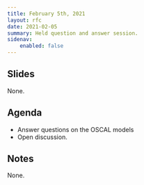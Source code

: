 ```yaml
---
title: February 5th, 2021
layout: rfc
date: 2021-02-05
summary: Held question and answer session.
sidenav:
    enabled: false
---
```


## Slides

None.

## Agenda

- Answer questions on the OSCAL models
- Open discussion.

## Notes

None.
